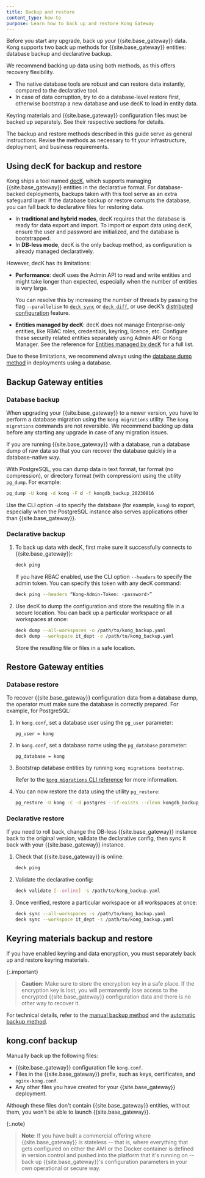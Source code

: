 ```yaml
---
title: Backup and restore
content_type: how-to
purpose: Learn how to back up and restore Kong Gateway
---
```


Before you start any upgrade, back up your {{site.base_gateway}} data. 
Kong supports two back up methods for {{site.base_gateway}} entities: database backup and declarative backup.

We recommend backing up data using both methods, as this offers recovery flexibility.
* The native database tools are robust and can restore data instantly, compared to the declarative tool. 
* In case of data corruption, try to do a database-level restore first, otherwise bootstrap a new database and use decK to load in entity data.

Keyring materials and {{site.base_gateway}} configuration files must be backed up separately. 
See their respective sections for details.

The backup and restore methods described in this guide serve as general instructions.
Revise the methods as necessary to fit your infrastructure, deployment, and business requirements.

## Using decK for backup and restore

Kong ships a tool named [decK](/deck/), which supports managing {{site.base_gateway}} entities in the declarative format. For database-backed deployments, backups taken with this tool serve as an extra safeguard layer. If the database backup or restore corrupts the database, you can fall back to declarative files for restoring data.

* In **traditional and hybrid modes**, decK requires that the database is ready for data export and import. To import or export data using decK, ensure the user and password are initialized, and the database is bootstrapped.
* In **DB-less mode**, decK is the only backup method, as configuration is already managed declaratively.

However, decK has its limitations:

* **Performance**: decK uses the Admin API to read and write entities and might take longer than expected, especially when the number of entities is very large. 

  You can resolve this by increasing the number of threads by passing the flag `--parallelism` to [`deck sync`](/deck/latest/reference/deck_sync/) 
  or [`deck diff`](/deck/latest/reference/deck_diff/), or use decK’s 
  [distributed configuration](/deck/latest/guides/distributed-configuration/) feature.

* **Entities managed by decK**: decK does not manage Enterprise-only entities, like RBAC roles, credentials, keyring, licence, etc. Configure these security related entities separately using Admin API or Kong Manager.
See the reference for [Entities managed by decK](/deck/latest/reference/entities/) for a full list.

Due to these limitations, we recommend always using the [database dump method](#database-backup) in deployments using a database.

## Backup Gateway entities

### Database backup

When upgrading your {{site.base_gateway}} to a newer version, you have to perform a database migration using the `kong migrations` utility. The `kong migrations` commands are not reversible. We recommend backing up data before any starting any upgrade in case of any migration issues.

If you are running {{site.base_gateway}} with a database, run a database dump of raw data so that you can recover the database quickly in a database-native way. 

With PostgreSQL, you can dump data in text format, tar format (no compression), or directory format (with compression) using the utility `pg_dump`. For example:

```sh
pg_dump -U kong -d kong -F d -f kongdb_backup_20230816
```

Use the CLI option `-d` to specify the database (for example, `kong`) to export, especially when the PostgreSQL instance also serves applications other than {{site.base_gateway}}.

### Declarative backup

1. To back up data with decK, first make sure it successfully connects to {{site.base_gateway}}:

    ```sh
    deck ping
    ```

    If you have RBAC enabled, use the CLI option `--headers` to 
    specify the admin token. You can specify this token with any decK command:

    ```sh
    deck ping --headers “Kong-Admin-Token: <password>”
    ```

2. Use decK to dump the configuration and store the resulting file in a secure location.
You can back up a particular workspace or all workspaces at once:

    ```sh
    deck dump --all-workspaces -o /path/to/kong_backup.yaml
    deck dump --workspace it_dept -o /path/to/kong_backup.yaml
    ```

    Store the resulting file or files in a safe location.

## Restore Gateway entities

### Database restore

To recover {{site.base_gateway}} configuration data from a database dump, the operator must make sure the database is correctly prepared. 
For example, for PostgreSQL:

1. In `kong.conf`, set a database user using the `pg_user` parameter:

    ```
    pg_user = kong
    ```

2. In `kong.conf`, set a database name using the `pg_database` parameter:

    ```
    pg_database = kong
    ```

3. Bootstrap database entities by running `kong migrations bootstrap`.

    Refer to the [`kong migrations` CLI reference](/gateway/{{page.kong_version}}/reference/cli/#kong-migrations) for more information.

4. You can now restore the data using the utility `pg_restore`:

    ```sh
    pg_restore -U kong -C -d postgres --if-exists --clean kongdb_backup_20230816/
    ```

### Declarative restore

If you need to roll back, change the DB-less {{site.base_gateway}} instance back to the original version, 
validate the declarative config, then sync it back with your {{site.base_gateway}} instance.

1. Check that {{site.base_gateway}} is online:

    ```sh
    deck ping
    ```
2. Validate the declarative config:

    ```sh
    deck validate [--online] -s /path/to/kong_backup.yaml
    ```

3. Once verified, restore a particular workspace or all workspaces at once:

    ```sh
    deck sync --all-workspaces -s /path/to/kong_backup.yaml
    deck sync --workspace it_dept -s /path/to/kong_backup.yaml
    ```

## Keyring materials backup and restore

If you have enabled keyring and data encryption, you must separately back up and restore keyring materials.

{:.important}
> **Caution**: Make sure to store the encryption key in a safe place. 
If the encryption key is lost, you will permanently lose access to the encrypted {{site.base_gateway}} 
configuration data and there is no other way to recover it.

For technical details, refer to the [manual backup method](/gateway/latest/kong-enterprise/db-encryption/#manual-export-and-manual-import) and the [automatic backup method](/gateway/latest/kong-enterprise/db-encryption/#automatic-backup-and-manual-recovery).

## kong.conf backup

Manually back up the following files:

* {{site.base_gateway}} configuration file `kong.conf`.
* Files in the {{site.base_gateway}} prefix, such as keys, certificates, and `nginx-kong.conf`.
* Any other files you have created for your {{site.base_gateway}} deployment.

Although these files don't contain {{site.base_gateway}} entities, without them, you won't be able to launch {{site.base_gateway}}.

{:.note}
> **Note**: If you have built a commercial offering where {{site.base_gateway}} is stateless -- that is, where everything 
that gets configured on either the AMI or the Docker container is defined in version control and pushed into the 
platform that it's running on -- back up {{site.base_gateway}}'s configuration parameters in your own operational or secure way.